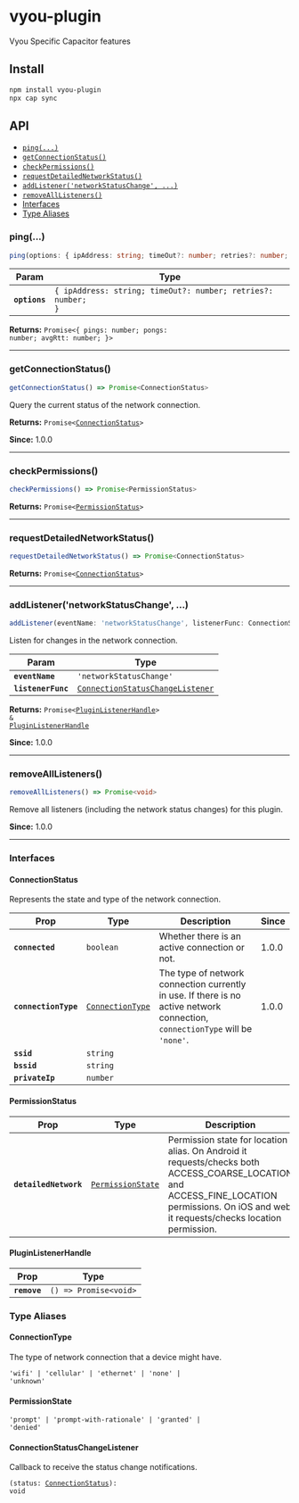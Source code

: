 # vyou-plugin

Vyou Specific Capacitor features

## Install

```bash
npm install vyou-plugin
npx cap sync
```

## API

<docgen-index>

* [`ping(...)`](#ping)
* [`getConnectionStatus()`](#getconnectionstatus)
* [`checkPermissions()`](#checkpermissions)
* [`requestDetailedNetworkStatus()`](#requestdetailednetworkstatus)
* [`addListener('networkStatusChange', ...)`](#addlistenernetworkstatuschange)
* [`removeAllListeners()`](#removealllisteners)
* [Interfaces](#interfaces)
* [Type Aliases](#type-aliases)

</docgen-index>

<docgen-api>
<!--Update the source file JSDoc comments and rerun docgen to update the docs below-->

### ping(...)

```typescript
ping(options: { ipAddress: string; timeOut?: number; retries?: number; }) => Promise<{ pings: number; pongs: number; avgRtt: number | undefined; }>
```

| Param         | Type                                                                    |
| ------------- | ----------------------------------------------------------------------- |
| **`options`** | <code>{ ipAddress: string; timeOut?: number; retries?: number; }</code> |

**Returns:** <code>Promise&lt;{ pings: number; pongs: number; avgRtt: number; }&gt;</code>

--------------------


### getConnectionStatus()

```typescript
getConnectionStatus() => Promise<ConnectionStatus>
```

Query the current status of the network connection.

**Returns:** <code>Promise&lt;<a href="#connectionstatus">ConnectionStatus</a>&gt;</code>

**Since:** 1.0.0

--------------------


### checkPermissions()

```typescript
checkPermissions() => Promise<PermissionStatus>
```

**Returns:** <code>Promise&lt;<a href="#permissionstatus">PermissionStatus</a>&gt;</code>

--------------------


### requestDetailedNetworkStatus()

```typescript
requestDetailedNetworkStatus() => Promise<ConnectionStatus>
```

**Returns:** <code>Promise&lt;<a href="#connectionstatus">ConnectionStatus</a>&gt;</code>

--------------------


### addListener('networkStatusChange', ...)

```typescript
addListener(eventName: 'networkStatusChange', listenerFunc: ConnectionStatusChangeListener) => Promise<PluginListenerHandle> & PluginListenerHandle
```

Listen for changes in the network connection.

| Param              | Type                                                                                      |
| ------------------ | ----------------------------------------------------------------------------------------- |
| **`eventName`**    | <code>'networkStatusChange'</code>                                                        |
| **`listenerFunc`** | <code><a href="#connectionstatuschangelistener">ConnectionStatusChangeListener</a></code> |

**Returns:** <code>Promise&lt;<a href="#pluginlistenerhandle">PluginListenerHandle</a>&gt; & <a href="#pluginlistenerhandle">PluginListenerHandle</a></code>

**Since:** 1.0.0

--------------------


### removeAllListeners()

```typescript
removeAllListeners() => Promise<void>
```

Remove all listeners (including the network status changes) for this plugin.

**Since:** 1.0.0

--------------------


### Interfaces


#### ConnectionStatus

Represents the state and type of the network connection.

| Prop                 | Type                                                      | Description                                                                                                                   | Since |
| -------------------- | --------------------------------------------------------- | ----------------------------------------------------------------------------------------------------------------------------- | ----- |
| **`connected`**      | <code>boolean</code>                                      | Whether there is an active connection or not.                                                                                 | 1.0.0 |
| **`connectionType`** | <code><a href="#connectiontype">ConnectionType</a></code> | The type of network connection currently in use. If there is no active network connection, `connectionType` will be `'none'`. | 1.0.0 |
| **`ssid`**           | <code>string</code>                                       |                                                                                                                               |       |
| **`bssid`**          | <code>string</code>                                       |                                                                                                                               |       |
| **`privateIp`**      | <code>number</code>                                       |                                                                                                                               |       |


#### PermissionStatus

| Prop                  | Type                                                        | Description                                                                                                                                                                                 | Since |
| --------------------- | ----------------------------------------------------------- | ------------------------------------------------------------------------------------------------------------------------------------------------------------------------------------------- | ----- |
| **`detailedNetwork`** | <code><a href="#permissionstate">PermissionState</a></code> | Permission state for location alias. On Android it requests/checks both ACCESS_COARSE_LOCATION and ACCESS_FINE_LOCATION permissions. On iOS and web it requests/checks location permission. | 1.0.0 |


#### PluginListenerHandle

| Prop         | Type                                      |
| ------------ | ----------------------------------------- |
| **`remove`** | <code>() =&gt; Promise&lt;void&gt;</code> |


### Type Aliases


#### ConnectionType

The type of network connection that a device might have.

<code>'wifi' | 'cellular' | 'ethernet' | 'none' | 'unknown'</code>


#### PermissionState

<code>'prompt' | 'prompt-with-rationale' | 'granted' | 'denied'</code>


#### ConnectionStatusChangeListener

Callback to receive the status change notifications.

<code>(status: <a href="#connectionstatus">ConnectionStatus</a>): void</code>

</docgen-api>
